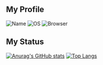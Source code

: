 ## My Profile
![Name](https://img.shields.io/badge/Name-Hamare-BE1E3E?style=flat)
![OS](https://img.shields.io/badge/OS-Windows-0078D7?style=flat)
![Browser](https://img.shields.io/badge/Browser-Firefox-20123A?style=flat)

## My Status
[![Anurag's GitHub stats](https://github-readme-stats.vercel.app/api?username=hamare1207&theme=github_dark&show_icons=true&hide=prs,contribs)](https://github.com/anuraghazra/github-readme-stats)
[![Top Langs](https://github-readme-stats.vercel.app/api/top-langs/?username=hamare1207&layout=compact)](https://github.com/anuraghazra/github-readme-stats)
